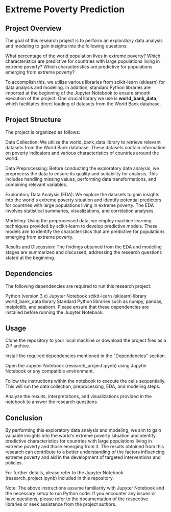 # Extreme Poverty Prediction

## Project Overview
The goal of this research project is to perform an exploratory data analysis and modeling to gain insights into the following questions:

What percentage of the world population lives in extreme poverty?
Which characteristics are predictive for countries with large populations living in extreme poverty?
Which characteristics are predictive for populations emerging from extreme poverty?

To accomplish this, we utilize various libraries from scikit-learn (sklearn) for data analysis and modeling. In addition, standard Python libraries are imported at the beginning of the Jupyter Notebook to ensure smooth execution of the project. One crucial library we use is <b>world_bank_data</b>, which facilitates direct loading of datasets from the World Bank database.

## Project Structure
The project is organized as follows:

Data Collection: We utilize the world_bank_data library to retrieve relevant datasets from the World Bank database. These datasets contain information on poverty indicators and various characteristics of countries around the world.

Data Preprocessing: Before conducting the exploratory data analysis, we preprocess the data to ensure its quality and suitability for analysis. This includes handling missing values, performing data transformations, and combining relevant variables.

Exploratory Data Analysis (EDA): We explore the datasets to gain insights into the world's extreme poverty situation and identify potential predictors for countries with large populations living in extreme poverty. The EDA involves statistical summaries, visualizations, and correlation analyses.

Modeling: Using the preprocessed data, we employ machine learning techniques provided by scikit-learn to develop predictive models. These models aim to identify the characteristics that are predictive for populations emerging from extreme poverty.

Results and Discussion: The findings obtained from the EDA and modeling stages are summarized and discussed, addressing the research questions stated at the beginning.

## Dependencies
The following dependencies are required to run this research project:

Python (version 3.x)
Jupyter Notebook
scikit-learn (sklearn) library
world_bank_data library
Standard Python libraries such as numpy, pandas, matplotlib, and seaborn.
Please ensure that these dependencies are installed before running the Jupyter Notebook.

## Usage
Clone the repository to your local machine or download the project files as a ZIP archive.

Install the required dependencies mentioned in the "Dependencies" section.

Open the Jupyter Notebook (research_project.ipynb) using Jupyter Notebook or any compatible environment.

Follow the instructions within the notebook to execute the cells sequentially. This will run the data collection, preprocessing, EDA, and modeling steps.

Analyze the results, interpretations, and visualizations provided in the notebook to answer the research questions.

## Conclusion
By performing this exploratory data analysis and modeling, we aim to gain valuable insights into the world's extreme poverty situation and identify predictive characteristics for countries with large populations living in extreme poverty and those emerging from it. The results obtained from this research can contribute to a better understanding of the factors influencing extreme poverty and aid in the development of targeted interventions and policies.

For further details, please refer to the Jupyter Notebook (research_project.ipynb) included in this repository.

Note: The above instructions assume familiarity with Jupyter Notebook and the necessary setup to run Python code. If you encounter any issues or have questions, please refer to the documentation of the respective libraries or seek assistance from the project authors.
